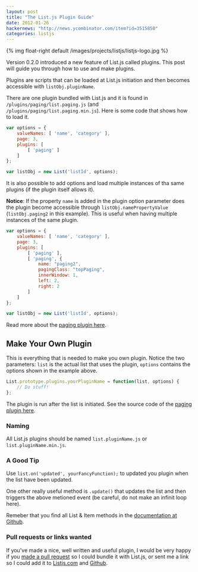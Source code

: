 ```yaml
---
layout: post
title: "The List.js Plugin Guide"
date: 2012-01-26
hackernews: "http://news.ycombinator.com/item?id=3515850"
categories: listjs
---
```


{% img float-right default /images/projects/listjs/listjs-logo.jpg %}

Version 0.2.0 introduced a new feature of List.js called plugins. This post will guide you through how to use and make plugins.

Plugins are scripts that can be loaded at List.js initiation and then becomes accessible with `listObj.pluginName`. 

There are one plugin bundled with List.js and it is found in `/plugins/paging/list.paging.js` (and `/plugins/paging/list.paging.min.js`). Here is some code that shows how to load it.

``` javascript
var options = {
	valueNames: [ 'name', 'category' ],
	page: 3,
	plugins: [
		[ 'paging' ]
	]
};

var listObj = new List('listId', options);
```

It is also possible to add options and load multiple instances of tha same plugins (if the plugin itself allows it). 

**Notice**: If the property `name` is added in the plugin option parameter does the plugin become accessible through `listObj.namePropertyValue` (`listObj.paging2` in this example). This is useful when having multiple instances of the same plugin.

``` javascript
var options = {
	valueNames: [ 'name', 'category' ],
	page: 3,
	plugins: [
		[ 'paging' ],
		[ 'paging', {
			name: "paging2",
			pagingClass: "topPaging",
			innerWindow: 1,
			left: 2,
			right: 2
		]
	]
};

var listObj = new List('listId', options);
```

Read more about the [paging plugin here](#).


## Make Your Own Plugin

This is everything that is needed to make you own plugin. Notice  the two parameters: `list` is the actual list that uses the plugin, `options` contains the options shown in the example above.

``` javascript list.yourPluginName.js
List.prototype.plugins.yourPluginName = function(list, options) {
	// Do stuff!
};
```

The plugin is run after the list is initiated. See the source code of the [paging plugin here](#).

### Naming
All List.js plugins should be named `list.pluginName.js` or `list.pluginName.min.js`.

### A Good Tip
Use `list.on('updated', yourFancyFunction);` to updated you plugin when the list have been updated.

One other really useful method is `.update()` that updates the list and then triggers the above metioned event (be careful, do not make an infinit loop here).

Remeber that you find all List & Item methods in the [documentation at Github](https://github.com/javve/list/blob/master/README.md).

### Pull requests or links wanted
If you've made a nice, well written and useful plugin, I would be very happy if you [made a pull request](http://github.com/javve/list) so I could bundle it with List.js, or sent me a link so I could add it to [Listjs.com](http://listjs.com) and [Github](http://github.com/javve/list).

